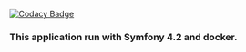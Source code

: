 
[![Codacy Badge](https://api.codacy.com/project/badge/Grade/21966132a8d24c6b879ce5fb2eb7a646)](https://www.codacy.com/app/buba71/photographer_symfony?utm_source=github.com&amp;utm_medium=referral&amp;utm_content=buba71/photographer_symfony&amp;utm_campaign=Badge_Grade)

<h3>This application run with Symfony 4.2 and docker.</h3>
